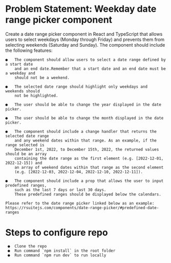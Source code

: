# Problem Statement: Weekday date range picker component
Create a date range picker component in React and TypeScript that allows users to select weekdays (Monday through Friday) and prevents them from selecting weekends (Saturday and Sunday). The component should include the following features:


    ●   The component should allow users to select a date range defined by a start date 
        and an end date.Remember that a start date and an end date must be a weekday and
        should not be a weekend.

    ●   The selected date range should highlight only weekdays and weekends should 
        not be highlighted.

    ●   The user should be able to change the year displayed in the date picker.

    ●   The user should be able to change the month displayed in the date picker.

    ●   The component should include a change handler that returns the selected date range 
        and any weekend dates within that range. As an example, if the range selected is 
        December 1st, 2022, to December 15th, 2022, the returned values should be an array 
        containing the date range as the first element (e.g. [2022-12-01, 2022-12-15]) and 
        an array of weekend dates within that range as the second element 
        (e.g. [2022-12-03, 2022-12-04, 2022-12-10, 2022-12-11]).

    ●   The component should include a prop that allows the user to input predefined ranges, 
        such as the last 7 days or last 30 days. 
        These predefined ranges should be displayed below the calendars.

    Please refer to the date range picker linked below as an example:
    https://rsuitejs.com/components/date-range-picker/#predefined-date-ranges


# Steps to configure repo

     ●  Clone the repo
     ●  Run command `npm install` in the root folder
     ●  Run command `npm run dev` to run locally

